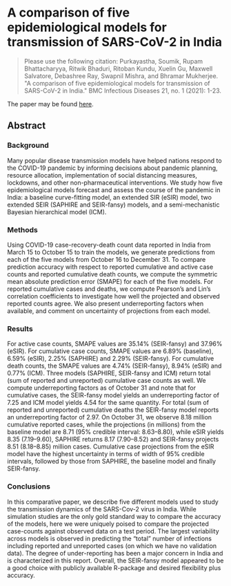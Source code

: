 # A comparison of five epidemiological models for transmission of SARS-CoV-2 in India

> Please use the following citation: Purkayastha, Soumik, Rupam Bhattacharyya, Ritwik Bhaduri, Ritoban Kundu, Xuelin Gu, Maxwell Salvatore, Debashree Ray, Swapnil Mishra, and Bhramar Mukherjee. "A comparison of five epidemiological models for transmission of SARS-CoV-2 in India." BMC Infectious Diseases 21, no. 1 (2021): 1-23.

The paper may be found [here](https://bmcinfectdis.biomedcentral.com/articles/10.1186/s12879-021-06077-9). 

## Abstract

### Background
Many popular disease transmission models have helped nations respond to the COVID-19 pandemic by informing decisions about pandemic planning, resource allocation, implementation of social distancing measures, lockdowns, and other non-pharmaceutical interventions. We study how five epidemiological models forecast and assess the course of the pandemic in India: a baseline curve-fitting model, an extended SIR (eSIR) model, two extended SEIR (SAPHIRE and SEIR-fansy) models, and a semi-mechanistic Bayesian hierarchical model (ICM).

### Methods
Using COVID-19 case-recovery-death count data reported in India from March 15 to October 15 to train the models, we generate predictions from each of the five models from October 16 to December 31. To compare prediction accuracy with respect to reported cumulative and active case counts and reported cumulative death counts, we compute the symmetric mean absolute prediction error (SMAPE) for each of the five models. For reported cumulative cases and deaths, we compute Pearson’s and Lin’s correlation coefficients to investigate how well the projected and observed reported counts agree. We also present underreporting factors when available, and comment on uncertainty of projections from each model.

### Results
For active case counts, SMAPE values are 35.14% (SEIR-fansy) and 37.96% (eSIR). For cumulative case counts, SMAPE values are 6.89% (baseline), 6.59% (eSIR), 2.25% (SAPHIRE) and 2.29% (SEIR-fansy). For cumulative death counts, the SMAPE values are 4.74% (SEIR-fansy), 8.94% (eSIR) and 0.77% (ICM). Three models (SAPHIRE, SEIR-fansy and ICM) return total (sum of reported and unreported) cumulative case counts as well. We compute underreporting factors as of October 31 and note that for cumulative cases, the SEIR-fansy model yields an underreporting factor of 7.25 and ICM model yields 4.54 for the same quantity. For total (sum of reported and unreported) cumulative deaths the SEIR-fansy model reports an underreporting factor of 2.97. On October 31, we observe 8.18 million cumulative reported cases, while the projections (in millions) from the baseline model are 8.71 (95% credible interval: 8.63–8.80), while eSIR yields 8.35 (7.19–9.60), SAPHIRE returns 8.17 (7.90–8.52) and SEIR-fansy projects 8.51 (8.18–8.85) million cases. Cumulative case projections from the eSIR model have the highest uncertainty in terms of width of 95% credible intervals, followed by those from SAPHIRE, the baseline model and finally SEIR-fansy.

### Conclusions
In this comparative paper, we describe five different models used to study the transmission dynamics of the SARS-Cov-2 virus in India. While simulation studies are the only gold standard way to compare the accuracy of the models, here we were uniquely poised to compare the projected case-counts against observed data on a test period. The largest variability across models is observed in predicting the “total” number of infections including reported and unreported cases (on which we have no validation data). The degree of under-reporting has been a major concern in India and is characterized in this report. Overall, the SEIR-fansy model appeared to be a good choice with publicly available R-package and desired flexibility plus accuracy.

